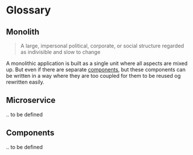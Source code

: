 # Glossary

## Monolith

> A large, impersonal political, corporate, or social structure regarded as indivisible and slow to change

A monolithic application is built as a single unit where all aspects are mixed up. But even if there are separate [components](Glossary.md#components), but these components can be written in a way where they are too coupled for them to be reused og rewritten easily.

## Microservice

.. to be defined

## Components

.. to be defined